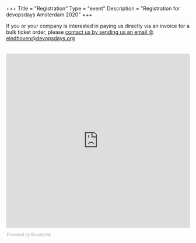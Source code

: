 +++
Title = "Registration"
Type = "event"
Description = "Registration for devopsdays Amsterdam 2020"
+++

<div class="container-fluid">
    <div class="row justify-content-start">
        <div class="col-md-8">
            If you or your company is interested in paying us directly via an invoice for a bulk ticket order, please <a href="mailto:amsterdam@devopsdays.org?subject=devopsdays%20Amsterdam%202020%20-%20Pay%20Direct%20with%20Invoice">contact us by sending us an email @ eindhoven@devopsdays.org</a>
        </div>
        <br />
        <br />
        <iframe src="https://eventbrite.com/tickets-external?eid=86354252895&ref=etckt" frameborder="0" height="478" width="100%" vspace="0" hspace="0" marginheight="5" marginwidth="5" scrolling="auto" allowtransparency="true"></iframe>
        <div style="font-family:Helvetica, Arial; font-size:12px; padding:10px 0 5px; margin:2px; width:100%; text-align:left;" >
            <a class="powered-by-eb" style="color: #ADB0B6; text-decoration: none;" target="_blank" href="https://www.eventbrite.com/">Powered by Eventbrite</a>
        </div>
    </div>
</div>
